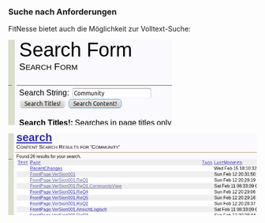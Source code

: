 ### Suche nach Anforderungen
FitNesse bietet auch die Möglichkeit zur Volltext-Suche:

![Abbildung 7: Das FitNesse Such-Formular][search1]

[search1]: https://raw.githubusercontent.com/DomainDrivenArchitecture/ddaArchitecture/requirements/images/30_requirements/FitnesseSuche1.png "Abbildung 7: Das FitNesse Such-Formular"

![Abbildung 8: Das Suchergebnis][search2]

[search2]: https://raw.githubusercontent.com/DomainDrivenArchitecture/ddaArchitecture/requirements/images/30_requirements/FitnesseSuche2.png "Abbildung 8: Das Suchergebnis"